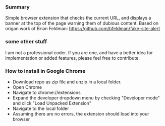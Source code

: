 ### Summary

Simple browser extension that checks the current URL, and displays a banner at the top of the page warning them of dubious content.
Based on origan work of Brian Feldman: https://github.com/bfeldman/fake-site-alert


### some other stuff

I am not a professional coder. If you are one, and have a better idea for implementation or added features, please feel free to contribute.

### How to install in Google Chrome

 - Download repo as zip file and unzip in a local folder.
 - Open Chrome
 - Navigate to chrome://extensions
 - Expand the developer dropdown menu by checking "Developer mode" and click "Load Unpacked Extension"
 - Navigate to the local folder
 - Assuming there are no errors, the extension should load into your browser

